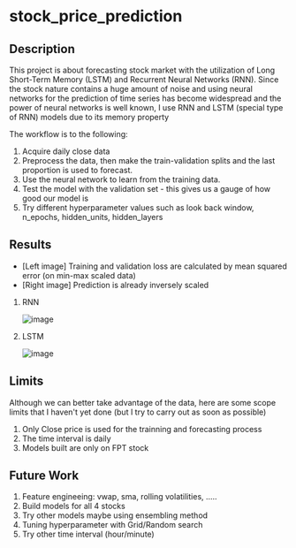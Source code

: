 # stock_price_prediction

## Description
This project is about forecasting stock market with the utilization of Long Short-Term Memory (LSTM) and Recurrent Neural Networks (RNN). Since the stock nature contains a huge amount of noise and using neural networks for the prediction of time series has become widespread and the power of neural networks is well known, I use RNN and LSTM (special type of RNN) models due to its memory property

The workflow is to the following:
1. Acquire daily close data 
2. Preprocess the data, then make the train-validation splits and the last proportion is used to forecast.
3. Use the neural network to learn from the training data.
4. Test the model with the validation set - this gives us a gauge of how good our model is
5. Try different hyperparameter values such as look back window, n_epochs, hidden_units, hidden_layers

## Results
- [Left image] Training and validation loss are calculated by mean squared error (on min-max scaled data)
- [Right image] Prediction is already inversely scaled
1. RNN
   
   ![image](https://github.com/elodiezay02/stock_price_prediction/assets/96581888/f46a1ae1-2c92-4a68-b567-4dc6890aa90d)
3. LSTM

   ![image](https://github.com/elodiezay02/stock_price_prediction/assets/96581888/6adf3f59-2b15-4a07-85e8-9100e3c813f6)

## Limits
Although we can better take advantage of the data, here are some scope limits that I haven't yet done (but I try to carry out as soon as possible)
1. Only Close price is used for the trainning and forecasting process
2. The time interval is daily
3. Models built are only on FPT stock

## Future Work
1. Feature engineeing: vwap, sma, rolling volatilities, .....
2. Build models for all 4 stocks
3. Try other models maybe using ensembling method
4. Tuning hyperparameter with Grid/Random search
5. Try other time interval (hour/minute)
